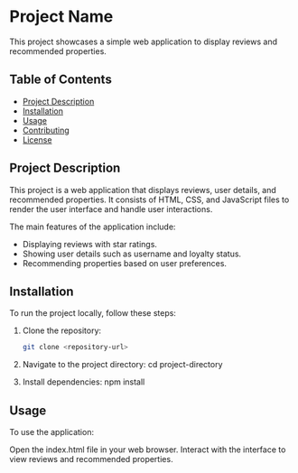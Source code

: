 # Project Name

This project showcases a simple web application to display reviews and recommended properties.

## Table of Contents

- [Project Description](#project-description)
- [Installation](#installation)
- [Usage](#usage)
- [Contributing](#contributing)
- [License](#license)

## Project Description

This project is a web application that displays reviews, user details, and recommended properties. It consists of HTML, CSS, and JavaScript files to render the user interface and handle user interactions.

The main features of the application include:
- Displaying reviews with star ratings.
- Showing user details such as username and loyalty status.
- Recommending properties based on user preferences.

## Installation

To run the project locally, follow these steps:

1. Clone the repository:
   ```bash
   git clone <repository-url>

2. Navigate to the project directory:
cd project-directory

3. Install dependencies:
npm install

## Usage

To use the application:

Open the index.html file in your web browser.
Interact with the interface to view reviews and recommended properties.





